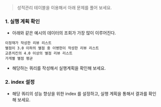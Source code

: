 > 성적관리 테이블을 이용해서 아래 문제를 풀어 보세요. 

### 1. 실행 계획 확인

* 아래와 같은 예시의 데이터의 조회가 가장 많이 이루어진다. 

```
이정재가 작성한 리뷰 리스트
별점이 3.0 이하의 별점 중 이병헌이 작성한 리뷰 리스트 
교촌치킨의 4.0 이상의 별점 리뷰 리스트
가게별 별점 평균
```

* 해당하는 쿼리를 작성해서 실행계획을 확인해 보세요. 


### 2. index 설정

* 해당 쿼리의 성능 향상을 위한 index 를 설정하고, 실행 계획을 통해서 결과를 확인해 보세요. 

